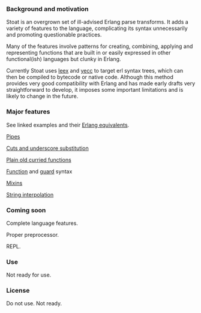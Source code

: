 
### Background and motivation

Stoat is an overgrown set of ill-advised Erlang parse transforms. It adds a variety of features to the language, complicating its syntax unnecessarily and promoting questionable practices.

Many of the features involve patterns for creating, combining, applying and representing functions that are built in or easily expressed in other functional(ish) languages but clunky in Erlang.

Currently Stoat uses [leex](http://erlang.org/doc/man/leex.html) and [yecc](http://erlang.org/doc/man/yecc.html) to target erl syntax trees, which can then be compiled to bytecode or native code. Although this method provides very good compatibility with Erlang and has made early drafts very straightforward to develop, it imposes some important limitations and is likely to change in the future.

### Major features

See linked examples and their [Erlang equivalents](examples/erlang).

[Pipes](examples/stoat/pipes.st)

[Cuts and underscore substitution](examples/stoat/cuts.st)

[Plain old curried functions](examples/stoat/curry.st)

[Function](examples/stoat/funs.st) and [guard](examples/stoat/guards.st) syntax

[Mixins]()

[String interpolation](examples/stoat/stringinterp.st)

### Coming soon

Complete language features.

Proper preprocessor.

REPL.

### Use

Not ready for use.

### License

Do not use. Not ready.

